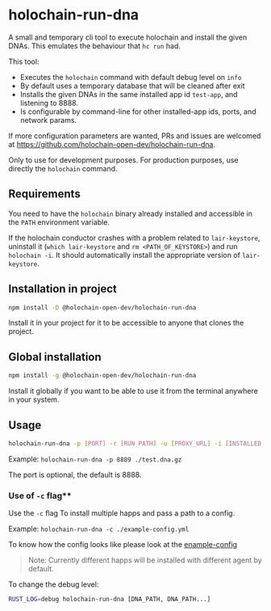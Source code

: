 # holochain-run-dna

A small and temporary cli tool to execute holochain and install the given DNAs. This emulates the behaviour that `hc run` had.

This tool:

- Executes the `holochain` command with default debug level on `info`
- By default uses a temporary database that will be cleaned after exit
- Installs the given DNAs in the same installed app id `test-app`, and listening to 8888.
- Is configurable by command-line for other installed-app ids, ports, and network params.

If more configuration parameters are wanted, PRs and issues are welcomed at https://github.com/holochain-open-dev/holochain-run-dna.

Only to use for development purposes. For production purposes, use directly the `holochain` command.

## Requirements

You need to have the `holochain` binary already installed and accessible in the `PATH` environment variable.

If the holochain conductor crashes with a problem related to `lair-keystore`, uninstall it (`which lair-keystore` and `rm <PATH_OF_KEYSTORE>`) and run `holochain -i`. It should automatically install the appropriate version of `lair-keystore`.

## Installation in project

```bash
npm install -D @holochain-open-dev/holochain-run-dna
```

Install it in your project for it to be accessible to anyone that clones the project.

## Global installation

```bash
npm install -g @holochain-open-dev/holochain-run-dna
```

Install it globally if you want to be able to use it from the terminal anywhere in your system.

## Usage

```bash
holochain-run-dna -p [PORT] -r [RUN_PATH] -u [PROXY_URL] -i [INSTALLED_APP_ID]  [DNA_PATH, DNA_PATH...]
```

Example: `holochain-run-dna -p 8889 ./test.dna.gz`

The port is optional, the default is 8888.

### Use of `-c` flag**
Use the `-c` flag To install multiple happs and pass a path to a config.

Example: `holochain-run-dna -c ./example-config.yml`

To know how the config looks like please look at the [enample-config](./example-config.yml)
> Note: Currently different happs will be installed with different agent by default.



To change the debug level:

```bash
RUST_LOG=debug holochain-run-dna [DNA_PATH, DNA_PATH...]
```
